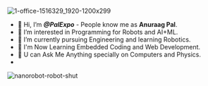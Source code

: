 ![1-office-1516329_1920-1200x299](https://user-images.githubusercontent.com/92714171/138452764-37edd47f-4a30-42f1-9ea4-4ce6f5966408.jpg)

- 👋 Hi, I’m <i><b>@PalExpo</b></i> - People know me as <b>Anuraag Pal</b>.
- 👀 I’m interested in Programming for Robots and AI+ML.
- 🌱 I’m currently pursuing Engineering and learning Robotics.
- 🏫 I'm Now Learning Embedded Coding and Web Development.
- 💭 U can Ask Me Anything specially on Computers and Physics.
- 
![nanorobot-robot-shut](https://user-images.githubusercontent.com/92714171/138557147-c46da763-02cf-457b-aeb7-7e78fb1e2ecb.jpg)
